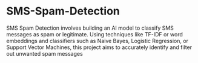 # SMS-Spam-Detection
SMS Spam Detection involves building an AI model to classify SMS messages as spam or legitimate. Using techniques like TF-IDF or word embeddings and classifiers such as Naive Bayes, Logistic Regression, or Support Vector Machines, this project aims to accurately identify and filter out unwanted spam messages
